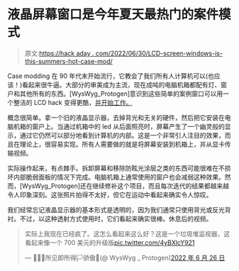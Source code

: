 # 液晶屏幕窗口是今年夏天最热门的案件模式

> 原文:[https://hack aday . com/2022/06/30/LCD-screen-windows-is-this-summers-hot-case-mod/](https://hackaday.com/2022/06/30/lcd-screen-windows-are-this-summers-hottest-case-mod/)

Case modding 在 90 年代末开始流行，它教会了我们所有人计算机可以(也应该！)看起来很牛逼。大部分的审美成为主流，现在成吨的电脑机箱都配有灯、窗户和其他所有的东西。[WysWyg_Protogen]意识到这些简单的案例窗口可以用一个整洁的 LCD hack 变得更酷，[并开始工作。](https://twitter.com/WysWyg_Protogen/status/1540435297825062915)

概念很简单。拿一个旧的液晶显示器，去掉背光和无关的硬件，然后把它安装在电脑机箱的窗户上。当通过机箱中的 led 从后面照亮时，屏幕产生了一个幽灵般的显示，通过它仍然可以部分地看到计算机的内部。这是一个非常引人注目的效果，而且在理论上，很容易实现。所有人需要做的就是将屏幕安装到机箱上，并从显卡传输视频。

实际操作起来，有点棘手。拆卸屏幕和移除防眩光涂层之类的东西可能很难在不损坏内部脆弱面板的情况下完成。电脑机箱上通常使用的窗户也会减弱这种效果。然而，[WysWyg_Protogen]还在继续修补这个项目，而且每次迭代的结果都越来越令人印象深刻。这张照片拍得不太好，但它在运动中看起来确实令人惊叹。

我们经常忘记液晶显示器的基本形式是透明的，因为我们通常只使用背光或反光背衬。不过，以这种透射方式使用时，它们看起来确实很棒。休息后的视频。

> 实际上我现在已经疯了。这怎么看起来这么好？这是一个垃圾堆监视器，这看起来像一个 700 美元的升级版[pic.twitter.com/4yBXlcY921](https://t.co/4yBXlcY921)
> 
> — 💜🖤🤍所见即所得🏳️‍骄傲🌈(@ WysWyg _ Protogen)[2022 年 6 月 26 日](https://twitter.com/WysWyg_Protogen/status/1540937749103923201?ref_src=twsrc%5Etfw)